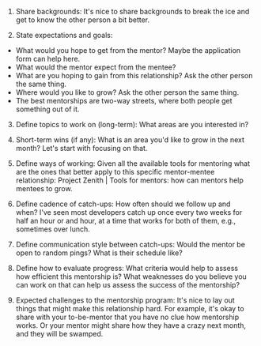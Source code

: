 1. Share backgrounds: It's nice to share backgrounds to break the ice and get to know the other person a bit better.

2. State expectations and goals:
  - What would you hope to get from the mentor? Maybe the application form can help here.
  - What would the mentor expect from the mentee?
  - What are you hoping to gain from this relationship? Ask the other person the same thing.
  - Where would you like to grow? Ask the other person the same thing.
  - The best mentorships are two-way streets, where both people get something out of it.

3. Define topics to work on (long-term): What areas are you interested in?

4. Short-term wins (if any): What is an area you'd like to grow in the next month? Let's start with focusing on that.

5. Define ways of working: Given all the available tools for mentoring what are the ones that better apply to this specific mentor-mentee relationship: Project Zenith | Tools for mentors: how can mentors help mentees to grow.

6. Define cadence of catch-ups: How often should we follow up and when? I've seen most developers catch up once every two weeks for half an hour or and hour, at a time that works for both of them, e.g., sometimes over lunch.

6. Define communication style between catch-ups: Would the mentor be open to random pings? What is their schedule like?

7. Define how to evaluate progress: What criteria would help to assess how efficient this mentorship is? What weaknesses do you believe you can work on that can help us assess the success of the mentorship?

8. Expected challenges to the mentorship program: It's nice to lay out things that might make this relationship hard. For example, it's okay to share with your to-be-mentor that you have no clue how mentorship works. Or your mentor might share how they have a crazy next month, and they will be swamped.
